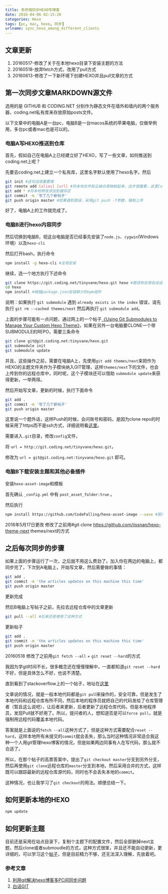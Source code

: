 ```yaml
---
title: 多终端同步HEXO写博客
date: 2016-04-06 02:15:20
categories: Hexo
tags: [pc, mac, hexo, 同步]
urlname: sync_hexo_among_different_clients
---
```


## 文章更新

1. 20160517-修改了关于在本地hexo目录下安装主题的方法
2. 20160518-放弃fetch方式，改用了pull方式
3. 20160613-修改了一下新环境下创建HEXO并且pull文章的方式<!-- more -->

## 第一次同步文章MARKDOWN源文件

选用的是 GITHUB 和 CODING.NET 分别作为静态文件在墙外和墙内的两个服务器，coding.net私有库来存放原始posts文件。

以下文章中的电脑A是一台pc，电脑B是一台macos系统的苹果电脑，仅做举例用，多台pc或者mac也是可以的。

### 电脑A写HEXO推送到仓库

首先，假如自己在电脑A上已经建立好了HEXO，写了一些文章，如何推送到coding.net上呢？

先要去coding.net上建立一个私有库，这里名字默认使用了hexo名字。然后

``` bash
git init #这句话很重要哦
git remote add [alias] [url] #将本地文件和云端仓库映射起来，这步很重要，这里[url]应该写类如https://git.coding.net/tinyvane/hexo.git这样的远程仓库地址
git add * #将本地修改添加到缓存区
git commit -m '写了几个新帖子'
git push origin master #如果遇到错误，采用git push -f参数，强制上传
```

好了，电脑A上的工作就完成了。

### 电脑B进行hexo内容同步

然后切换到电脑B，视这台电脑是否已经事先安装了`node.js`、`cygwin`(Windows环境）以及`hexo-cli`

然后打开bash，执行命令

``` bash
npm install -g hexo-cli #全局安装
```

继续，选一个地方执行下述命令

``` bash
git clone https://git.coding.net/tinyvane/hexo.git hexo #路径和目录自设设定
cd hexo 
npm install #根据package.json安装缺少的npm组件
```

说明：如果执行 `git submodule` 遇到 `already exists in the index` 错误，请先执行 `git rm --cached themes/next` 然后再执行 `git submodule add`。

上面的步骤可能有一点问题，通过网上的一个帖子[《Using Git Submodules to Manage Your Custom Hexo Theme》](http://jr0cket.co.uk/hexo/using-git-submodules-for-custom-hexo-theme.html)，如果在另外一台电脑要CLONE一个带SUBMODULE的REPO，需要三条命令

``` bash 
git clone git@git.coding.net:tinyvane/hexo.git
git submodule init
git submodule update
```

并且，这些操作之前，需要在电脑A上，先使用`git add themes/next`来把作为HEXO的主题文件夹作为子模块纳入GIT管理，这样`themes/next`下的文件，也会上传到你的远程仓库中，同时呢，这个子模块还可以借助 `submodule update`来获得更新，一举两得。

然后开始写文章，更新的时候，执行下面命令

``` bash
git add .
git commit -m '写了几个新帖子'
git push origin master
```

这里说一个题外话，这样Push的时候，会问账号和密码，是因为clone repo的时候采用了https而不是ssh方式，详细说明看[这里](http://yansu.org/2013/04/22/ignore-password-in-git-push.html)。

需要进入`.git`目录，修改`config`文件，

将 `url = http://git.coding.net/tinyvane/hexo.git`，

修改为 `url = git@git.coding.net:tinyvane/hexo.git` 即可。 

### 电脑B下载安装主题和其他必备插件

安装`hexo-asset-image`和模板

首先确认 `_config.yml` 中有 `post_asset_folder:true` 。

然后执行

``` bash
npm install https://github.com/CodeFalling/hexo-asset-image --save #图片插件使用-S 等同于 --save
```

2016年5月17日更改 修改了之前用#git clone https://github.com/iissnan/hexo-theme-next themes/next的方式

## 之后每次同步的步骤

如果上面的步骤运行了一次，之后就不用这么费劲了。加入你在两边的电脑上，都同步完了，下次到A电脑上，开始写文章，然后需要做的事情：

``` bash
git add .
git commit -m 'the articles updates on this machine this time'
git push origin master
```

更新完成

然后B电脑上写帖子之前，先拉去远程仓库中的文章更新

``` bash
git pull --all #后来还是使用了这种方式
```

更新帖子

``` bash
git add .
git commit -m 'the articles updates on this machine this time'
git push origin master
```

20160518 修改了之前用`git fetch --all` + `git reset --hard`的方式

我因为学git时间不长，很多概念还在慢慢理解中，一直都知道`git reset --hard`不好，但是具体怎么不好，也说不清楚。

直到看到了stackoverflow上的一个帖子，地址在[这里](http://stackoverflow.com/questions/1125968/force-git-to-overwrite-local-files-on-pull)

文章说的情况，就是一般本地代码都是`git pul`l来操作的，安全可靠，但是发生了本地代码和远程仓库有所不同，然后本地的程序员就把自己的代码发给了仓库管理者（暂且这么说吧），让后者来更新，后者更新了远程仓库代码，但是本地程序员，发现Pull就不好用了。所以，提问者的人，想知道否是可以`force pull`，就是强制用远程代码覆盖本地代码。

答案就是上面说的`fetch --all`这种方式了，但是这种方式需要配合`reset --hard`，这样本地所有未提交的`commit`就会丢失，那么当时这种情况非常适合我这种一个人用git管理hexo博客的情况，但是如果两边同事有人在写代码，那么就不合适了。

所以，在那个帖子的高票答案中，提出了`git checkout master`分支到另外分支，然后再使用`git clone`远程仓库的`master`分支到本地，然后采用合并的方式，这样既可以跟踪最新的远程仓库源代码，同时也不会丢失本地的`commit`。

这种情况，也让我学习了`git checkout`的用法。顺便总结一下。

## 如何更新本地的HEXO

``` bash
npm update
```

## 如何更新主题

目前还是采用在站点目录下，复制个主题下的配置文件，然后全部删掉next主题，然后clone或者submoudle的方式，这种方式很笨，并且还不能自动更新，更详细的，可以学习这个[帖子](http://farwmarth.com/2016/01/13/wordpress%E8%BF%81%E7%A7%BB%E5%88%B0hexo/)，但是目前精力不够，还无法深入理解，先放着吧。

### 参考文章

1. [利用git解决hexo博客多PC间同步问题](http://chitanda.me/2015/06/18/hexo-sync-in-multiple-pc/)
2. [白话GIT](http://www.wuliaole.com/post/learn_git)
